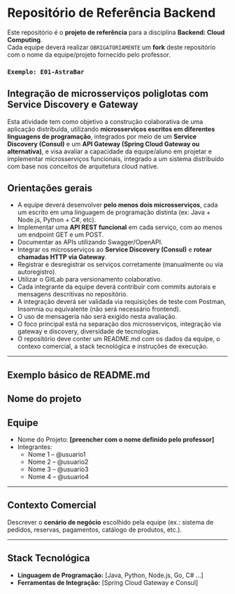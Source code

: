 # Repositório de Referência Backend

Este repositório é o **projeto de referência** para a disciplina **Backend: Cloud Computing**.  
Cada equipe deverá realizar `OBRIGATORIAMENTE` um **fork** deste repositório com o nome da equipe/projeto fornecido pelo professor.

### `Exemplo: E01-AstraBar`

## Integração de microsserviços poliglotas com Service Discovery e Gateway

Esta atividade tem como objetivo a construção colaborativa de uma aplicação distribuída, utilizando **microsserviços escritos em diferentes linguagens de programação**, integrados por meio de um **Service Discovery (Consul)** e um **API Gateway (Spring Cloud Gateway ou alternativa)**, e visa avaliar a capacidade da equipe/aluno em projetar e implementar microsserviços funcionais, integrado a um sistema distribuído com base nos conceitos de arquitetura cloud native.

## Orientações gerais

- A equipe deverá desenvolver **pelo menos dois microsserviços**, cada um escrito em uma linguagem de programação distinta (ex: Java + Node.js, Python + C#, etc).
- Implementar uma **API REST funcional** em cada serviço, com ao menos um endpoint GET e um POST.
- Documentar as APIs utilizando Swagger/OpenAPI.
- Integrar os microsserviços ao **Service Discovery (Consul)** e **rotear chamadas HTTP via Gateway**.
- Registrar e desregistrar os serviços corretamente (manualmente ou via autoregistro).
- Utilizar o GitLab para versionamento colaborativo.
- Cada integrante da equipe deverá contribuir com commits autorais e mensagens descritivas no repositório.
- A integração deverá ser validada via requisições de teste com Postman, Insomnia ou equivalente (não será necessário frontend).
- O uso de mensageria não será exigido nesta avaliação.
- O foco principal está na separação dos microsserviços, integração via gateway e discovery, diversidade de tecnologias.
- O repositório deve conter um README.md com os dados da equipe, o contexo comercial, a stack tecnológica e instruções de execução.

---
## Exemplo básico de README.md

## Nome do projeto

## Equipe

- Nome do Projeto: **[preencher com o nome definido pelo professor]**  
- Integrantes:
  - Nome 1 – @usuario1
  - Nome 2 – @usuario2
  - Nome 3 – @usuario3
  - Nome 4 – @usuario4
---

## Contexto Comercial

Descrever o **cenário de negócio** escolhido pela equipe (ex.: sistema de pedidos, reservas, pagamentos, catálogo de produtos, etc.).

---

## Stack Tecnológica

- **Linguagem de Programação:** [Java, Python, Node.js, Go, C# …]  
- **Ferramentas de Integração:** [Spring Cloud Gateway e Consul]  
